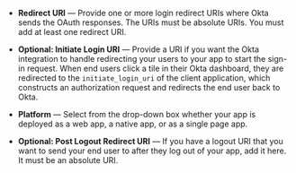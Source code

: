 * **Redirect URI** &mdash; Provide one or more login redirect URIs where Okta sends the OAuth responses. The URIs must be absolute URIs. You must add at least one redirect URI.

* **Optional: Initiate Login URI** &mdash; Provide a URI if you want the Okta integration to handle redirecting your users to your app to start the sign-in request. When end users click a tile in their Okta dashboard, they are redirected to the `initiate_login_uri` of the client application, which constructs an authorization request and redirects the end user back to Okta.

* **Platform** &mdash; Select from the drop-down box whether your app is deployed as a web app, a native app, or as a single page app.

* **Optional: Post Logout Redirect URI** &mdash; If you have a logout URI that you want to send your end user to after they log out of your app, add it here. It must be an absolute URI.
